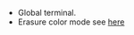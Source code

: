 - Global terminal.
- Erasure color mode see [here](https://unix.stackexchange.com/questions/586287/how-to-reverse-console-colours-to-have-black-letters-on-white-screen)
